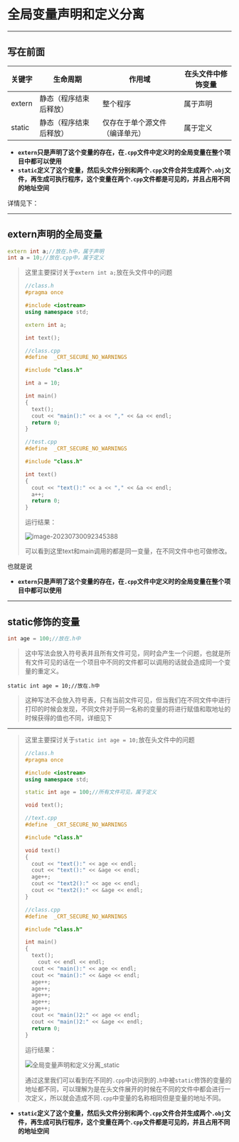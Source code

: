 # 全局变量声明和定义分离

---

## 写在前面

| 关键字 | 生命周期               | 作用域                         | 在头文件中修饰变量 |
| ------ | ---------------------- | ------------------------------ | ------------------ |
| extern | 静态（程序结束后释放） | 整个程序                       | 属于声明           |
| static | 静态（程序结束后释放） | 仅存在于单个源文件（编译单元） | 属于定义           |

* **`extern`只是声明了这个变量的存在，在`.cpp`文件中定义时的全局变量在整个项目中都可以使用**
* **`static`定义了这个变量，然后头文件分别和两个`.cpp`文件合并生成两个`.obj`文件，再生成可执行程序，这个变量在两个`.cpp`文件都是可见的，并且占用不同的地址空间**

详情见下：

---

## extern声明的全局变量

```cpp
extern int a;//放在.h中，属于声明
int a = 10;//放在.cpp中，属于定义
```

> 这里主要探讨关于`extern int a;`放在头文件中的问题
>
> ```cpp
> //class.h
> #pragma once
> 
> #include <iostream>
> using namespace std;
> 
> extern int a;
> 
> int text();
> ```
>
> ```cpp
> //class.cpp
> #define  _CRT_SECURE_NO_WARNINGS
> 
> #include "class.h"
> 
> int a = 10;
> 
> int main()
> {
> 	text();
> 	cout << "main():" << a << "," << &a << endl;
> 	return 0;
> }
> ```
>
> ```cpp
> //test.cpp
> #define  _CRT_SECURE_NO_WARNINGS
> 
> #include "class.h"
> 
> int text()
> {
> 	cout << "text():" << a << "," << &a << endl;
> 	a++;
> 	return 0;
> }
> ```
>
> 运行结果：
>
> ![image-20230730092345388](https://dhrs-oss.oss-cn-beijing.aliyuncs.com/img/202307300923465.png)
>
> 可以看到这里text和main调用的都是同一变量，在不同文件中也可做修改。

也就是说

* **`extern`只是声明了这个变量的存在，在`.cpp`文件中定义时的全局变量在整个项目中都可以使用**

---

## static修饰的变量

```cpp
int age = 100;//放在.h中
```
>这中写法会放入符号表并且所有文件可见，同时会产生一个问题，也就是所有文件可见的话在一个项目中不同的文件都可以调用的话就会造成同一个变量的重定义。
```
static int age = 10;//放在.h中
```
>这种写法不会放入符号表，只有当前文件可见，但当我们在不同文件中进行打印的时候会发现，不同文件对于同一名称的变量的将进行赋值和取地址的时候获得的值也不同，详细见下


---

> 这里主要探讨关于`static int age = 10;`放在头文件中的问题
>
> ```cpp
> //class.h
> #pragma once
> 
> #include <iostream>
> using namespace std;
> 
> static int age = 100;//所有文件可见，属于定义
> 
> void text();
> ```
>
> ```cpp
> //text.cpp
> #define  _CRT_SECURE_NO_WARNINGS
> 
> #include "class.h"
> 
> void text()
> {
> 	cout << "text():" << age << endl;
> 	cout << "text():" << &age << endl;
> 	age++;
> 	cout << "text2():" << age << endl;
> 	cout << "text2():" << &age << endl;
> }
> ```
>
> ```cpp
> //class.cpp
> #define  _CRT_SECURE_NO_WARNINGS
> 
> #include "class.h"
> 
> int main()
> {
> 	text();
>     cout << endl << endl;
> 	cout << "main():" << age << endl;
> 	cout << "main():" << &age << endl;
> 	age++;
> 	age++;
> 	age++;
> 	age++;
> 	age++;
> 	cout << "main()2:" << age << endl;
> 	cout << "main()2:" << &age << endl;
> 	return 0;
> }
> ```
>
> 运行结果：
>
> ![全局变量声明和定义分离_static](https://dhrs-oss.oss-cn-beijing.aliyuncs.com/img/202307292040196.png)
>
> 通过这里我们可以看到在不同的`.cpp`中访问到的`.h`中被`static`修饰的变量的地址都不同，可以理解为是在头文件展开的时候在不同的文件中都会进行一次定义，所以就会造成不同`.cpp`中变量的名称相同但是变量的地址不同。

* **`static`定义了这个变量，然后头文件分别和两个`.cpp`文件合并生成两个`.obj`文件，再生成可执行程序，这个变量在两个`.cpp`文件都是可见的，并且占用不同的地址空间**

